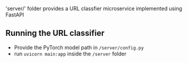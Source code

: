 'server/' folder provides a URL classfier microservice implemented using FastAPI

## Running the URL classifier
- Provide the PyTorch model path in `/server/config.py`
- run `uvicorn main:app` inside the `/server` folder
